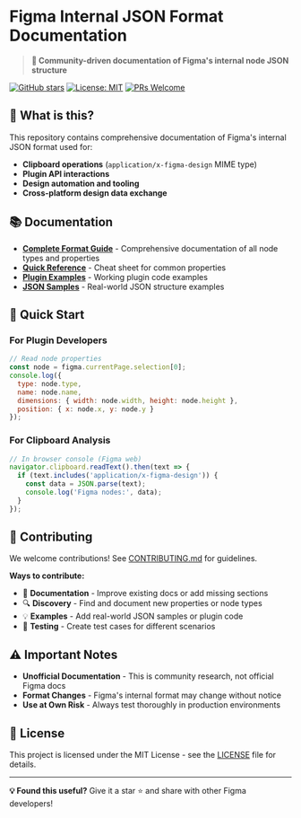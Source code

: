 # Figma Internal JSON Format Documentation

> **🚀 Community-driven documentation of Figma's internal node JSON structure**

[![GitHub stars](https://img.shields.io/github/stars/iziuqo/figma-nodes?style=social)](https://github.com/iziuqo/figma-nodes)
[![License: MIT](https://img.shields.io/badge/License-MIT-yellow.svg)](https://opensource.org/licenses/MIT)
[![PRs Welcome](https://img.shields.io/badge/PRs-welcome-brightgreen.svg)](http://makeapullrequest.com)

## 🎯 What is this?

This repository contains comprehensive documentation of Figma's internal JSON format used for:
- **Clipboard operations** (`application/x-figma-design` MIME type)
- **Plugin API interactions**
- **Design automation and tooling**
- **Cross-platform design data exchange**

## 📚 Documentation

- **[Complete Format Guide](docs/format-guide.md)** - Comprehensive documentation of all node types and properties
- **[Quick Reference](docs/quick-reference.md)** - Cheat sheet for common properties
- **[Plugin Examples](examples/plugins/)** - Working plugin code examples
- **[JSON Samples](examples/json/)** - Real-world JSON structure examples

## 🚀 Quick Start

### For Plugin Developers
```javascript
// Read node properties
const node = figma.currentPage.selection[0];
console.log({
  type: node.type,
  name: node.name,
  dimensions: { width: node.width, height: node.height },
  position: { x: node.x, y: node.y }
});
```

### For Clipboard Analysis
```javascript
// In browser console (Figma web)
navigator.clipboard.readText().then(text => {
  if (text.includes('application/x-figma-design')) {
    const data = JSON.parse(text);
    console.log('Figma nodes:', data);
  }
});
```

## 🤝 Contributing

We welcome contributions! See [CONTRIBUTING.md](CONTRIBUTING.md) for guidelines.

**Ways to contribute:**
- 📝 **Documentation** - Improve existing docs or add missing sections
- 🔍 **Discovery** - Find and document new properties or node types
- 💡 **Examples** - Add real-world JSON samples or plugin code
- 🧪 **Testing** - Create test cases for different scenarios

## ⚠️ Important Notes

- **Unofficial Documentation** - This is community research, not official Figma docs
- **Format Changes** - Figma's internal format may change without notice
- **Use at Own Risk** - Always test thoroughly in production environments

## 📄 License

This project is licensed under the MIT License - see the [LICENSE](LICENSE) file for details.

---

**💡 Found this useful?** Give it a star ⭐ and share with other Figma developers!
